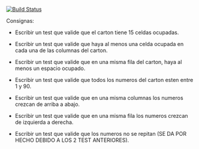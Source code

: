 [![Build Status](https://travis-ci.com/RocaIgnacio1/Proyecto-Bingo.svg?branch=master)](https://travis-ci.com/RocaIgnacio1/Proyecto-Bingo)

Consignas:

- Escribir un test que valide que el carton  tiene 15 celdas
ocupadas.

- Escribir un test que valide que haya al menos una celda
ocupada en cada una de las columnas del carton.

- Escribir un test que valide que en una misma fila del
carton, haya al menos un espacio ocupado.

- Escribir un test que valide que todos los numeros del
carton esten entre 1 y 90.

- Escribir un test que valide que en una misma columnas
los numeros crezcan de arriba a abajo.

- Escribir un test que valide que en una misma fila
los numeros crezcan de izquierda a derecha.

- Escribir un test que valide que los numeros no
se repitan (SE DA POR HECHO DEBIDO A LOS 2 TEST ANTERIORES).
